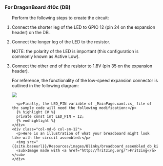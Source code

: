 <h3>For DragonBoard 410c (DB)</h3>



<ol class="setup-content-list">
<p>Perform the following steps to create the circuit: </p>
  <div class="row">
    <div class="col-md-6 col-sm-12">
      <li>Connect the shorter leg of the LED to GPIO 12 (pin 24 on the expansion header) on the DB.</li>
      <li>
        <p>Connect the longer leg of the LED to the resistor.</p>
        <p>NOTE: the polarity of the LED is important (this configuration is commonly known as Active Low).</p>
      </li>
      <li>Connect the other end of the resistor to 1.8V (pin 35 on the expansion header).</li>
    </div>
    <div class="col-md-6 col-sm-12">
      <p>For reference, the functionality of the low-speed expansion connector is outlined in the following diagram:</p>
      <img src="{{site.baseurl}}/Resources/images/PinMappings/DB_Pinout.png">
    </div>
  </div>
  <div class="row">
    <div class="col-md-6 col-sm-12">

      <p>Finally, the LED_PIN variable of _MainPage.xaml.cs_ file of the sample code will need the following modification:</p>
      {% highlight C# %}
      private const int LED_PIN = 12;
      {% endhighlight %}
    </div>
    <div class="col-md-6 col-sm-12">
      <p>Here is an illustration of what your breadboard might look like with the circuit assembled:</p>
      <img src="{{site.baseurl}}/Resources/images/Blinky/breadboard_assembled_db_kit.png">
      <sub>Image made with <a href="http://fritzing.org/">Fritzing</a></sub>
    </div>
  </div>
</ol>